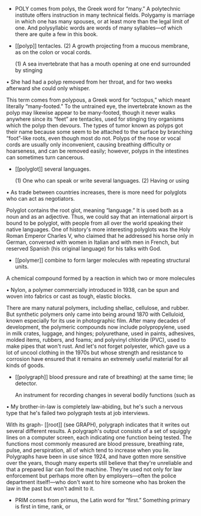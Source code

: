 - POLY  comes  from  polys,  the  Greek  word  for  “many.”  A  polytechnic  institute  offers  instruction  in
many technical fields. Polygamy is marriage in which one has many spouses, or at least more than the
legal limit of one. And polysyllabic words are words of many syllables—of which there are quite a
few in this book.

- [[polyp]] 
tentacles. (2) A growth projecting from a mucous membrane, as on the colon or vocal cords. 

  (1)  A  sea  invertebrate  that  has  a  mouth  opening  at  one  end  surrounded  by  stinging

• She had had a polyp removed from her throat, and for two weeks afterward she could only whisper. 

This term comes from polypous, a Greek word for “octopus,” which meant literally “many-footed.”
To  the  untrained  eye,  the  invertebrate  known  as  the  polyp  may  likewise  appear  to  be  many-footed,
though it never walks anywhere since its “feet” are tentacles, used for stinging tiny organisms which
the polyp then devours. The types of tumor known as polyps got their name because some seem to be
attached to the surface by branching “foot”-like roots, even though most do not. Polyps of the nose or
vocal  cords  are  usually  only  inconvenient,  causing  breathing  difficulty  or  hoarseness,  and  can  be
removed easily; however, polyps in the intestines can sometimes turn cancerous.

- [[polyglot]] 
several languages. 

  (1)  One  who  can  speak  or  write  several  languages.  (2)  Having  or  using

• As trade between countries increases, there is more need for polyglots who can act as negotiators. 

Polyglot contains the root glot,  meaning  “language.”  It  is  used  both  as  a  noun  and  as  an  adjective.
Thus, we could say that an international airport is bound to be polyglot, with people from all over the
world  speaking  their  native  languages.  One  of  history's  more  interesting  polyglots  was  the  Holy
Roman Emperor Charles V, who claimed that he addressed his horse only in German, conversed with
women in Italian and with men in French, but reserved Spanish (his original language) for his talks
with God.

- [[polymer]] 
combine to form larger molecules with repeating structural units. 

 A chemical compound formed by a reaction in which two or more molecules

• Nylon, a polymer commercially introduced in 1938, can be spun and woven into fabrics or cast as
tough, elastic blocks. 

There  are  many  natural  polymers,  including  shellac,  cellulose,  and  rubber.  But  synthetic  polymers
only came into being around 1870 with Celluloid, known especially for its use in photographic film.
After many decades of development, the polymeric compounds now include polypropylene, used in
milk crates, luggage, and hinges; polyurethane, used in paints, adhesives, molded items, rubbers, and
foams;  and  polyvinyl  chloride  (PVC),  used  to  make  pipes  that  won't  rust.  And  let's  not  forget
polyester, which gave us a lot of uncool clothing in the 1970s but whose strength and resistance to
corrosion have ensured that it remains an extremely useful material for all kinds of goods.

- [[polygraph]] 
blood pressure and rate of breathing) at the same time; lie detector. 

  An  instrument  for  recording  changes  in  several  bodily  functions  (such  as

•  My  brother-in-law  is  completely  law-abiding,  but  he's  such  a  nervous  type  that  he's  failed  two
polygraph tests at job interviews. 

With its graph- [[root]] (see GRAPH), polygraph indicates that it writes out several different results. A
polygraph's  output  consists  of  a  set  of  squiggly  lines  on  a  computer  screen,  each  indicating  one
function  being  tested.  The  functions  most  commonly  measured  are  blood  pressure,  breathing  rate,
pulse, and perspiration, all of which tend to increase when you lie. Polygraphs have been in use since
1924,  and  have  gotten  more  sensitive  over  the  years,  though  many  experts  still  believe  that  they're
unreliable and that a prepared liar can fool the machine. They're used not only for law enforcement
but  perhaps  more  often  by  employers—often  the  police  department  itself!—who  don't  want  to  hire
someone who has broken the law in the past but won't admit to it.

- PRIM  comes  from  primus,  the  Latin  word  for  “first.”  Something  primary  is  first  in  time,  rank,  or
